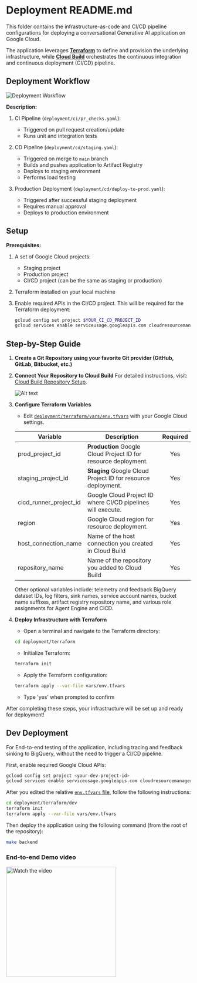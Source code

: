 # Deployment README.md

This folder contains the infrastructure-as-code and CI/CD pipeline configurations for deploying a conversational Generative AI application on Google Cloud.

The application leverages [**Terraform**](http://terraform.io) to define and provision the underlying infrastructure, while [**Cloud Build**](https://cloud.google.com/build/) orchestrates the continuous integration and continuous deployment (CI/CD) pipeline.

## Deployment Workflow

![Deployment Workflow](https://storage.googleapis.com/github-repo/generative-ai/sample-apps/e2e-gen-ai-app-starter-pack/deployment_workflow.png)

**Description:**

1. CI Pipeline (`deployment/ci/pr_checks.yaml`):

   - Triggered on pull request creation/update
   - Runs unit and integration tests

2. CD Pipeline (`deployment/cd/staging.yaml`):

   - Triggered on merge to `main` branch
   - Builds and pushes application to Artifact Registry
   - Deploys to staging environment
   - Performs load testing

3. Production Deployment (`deployment/cd/deploy-to-prod.yaml`):
   - Triggered after successful staging deployment
   - Requires manual approval
   - Deploys to production environment

## Setup

**Prerequisites:**

1. A set of Google Cloud projects:
   - Staging project
   - Production project
   - CI/CD project (can be the same as staging or production)
2. Terraform installed on your local machine
3. Enable required APIs in the CI/CD project. This will be required for the Terraform deployment:

   ```bash
   gcloud config set project $YOUR_CI_CD_PROJECT_ID
   gcloud services enable serviceusage.googleapis.com cloudresourcemanager.googleapis.com cloudbuild.googleapis.com secretmanager.googleapis.com
   ```

## Step-by-Step Guide

1. **Create a Git Repository using your favorite Git provider (GitHub, GitLab, Bitbucket, etc.)**

2. **Connect Your Repository to Cloud Build**
   For detailed instructions, visit: [Cloud Build Repository Setup](https://cloud.google.com/build/docs/repositories#whats_next).<br>

   ![Alt text](https://storage.googleapis.com/github-repo/generative-ai/sample-apps/e2e-gen-ai-app-starter-pack/connection_cb.gif)

3. **Configure Terraform Variables**

   - Edit [`deployment/terraform/vars/env.tfvars`](../terraform/vars/env.tfvars) with your Google Cloud settings.

   | Variable               | Description                                                     | Required |
   | ---------------------- | --------------------------------------------------------------- | :------: |
   | prod_project_id        | **Production** Google Cloud Project ID for resource deployment. |   Yes    |
   | staging_project_id     | **Staging** Google Cloud Project ID for resource deployment.    |   Yes    |
   | cicd_runner_project_id | Google Cloud Project ID where CI/CD pipelines will execute.     |   Yes    |
   | region                 | Google Cloud region for resource deployment.                    |   Yes    |
   | host_connection_name   | Name of the host connection you created in Cloud Build          |   Yes    |
   | repository_name        | Name of the repository you added to Cloud Build                 |   Yes    |

   Other optional variables include: telemetry and feedback BigQuery dataset IDs, log filters, sink names, service account names, bucket name suffixes, artifact registry repository name, and various role assignments for Agent Engine and CICD.

4. **Deploy Infrastructure with Terraform**

   - Open a terminal and navigate to the Terraform directory:

   ```bash
   cd deployment/terraform
   ```

   - Initialize Terraform:

   ```bash
   terraform init
   ```

   - Apply the Terraform configuration:

   ```bash
   terraform apply --var-file vars/env.tfvars
   ```

   - Type 'yes' when prompted to confirm

After completing these steps, your infrastructure will be set up and ready for deployment!

## Dev Deployment

For End-to-end testing of the application, including tracing and feedback sinking to BigQuery, without the need to trigger a CI/CD pipeline.

First, enable required Google Cloud APIs:

```bash
gcloud config set project <your-dev-project-id>
gcloud services enable serviceusage.googleapis.com cloudresourcemanager.googleapis.com
```

After you edited the relative [`env.tfvars` file](../terraform/dev/vars/env.tfvars), follow the following instructions:

```bash
cd deployment/terraform/dev
terraform init
terraform apply --var-file vars/env.tfvars
```

Then deploy the application using the following command (from the root of the repository):

```bash
make backend
```

### End-to-end Demo video

<a href="https://storage.googleapis.com/github-repo/generative-ai/sample-apps/e2e-gen-ai-app-starter-pack/template_deployment_demo.mp4">
  <img src="https://storage.googleapis.com/github-repo/generative-ai/sample-apps/e2e-gen-ai-app-starter-pack/preview_video.png" alt="Watch the video" width="300"/>
</a>
